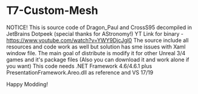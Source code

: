 # T7-Custom-Mesh
NOTICE! This is source code of Dragon_Paul and CrossS95 decompiled in JetBrains Dotpeek (special thanks for AStronomy!)
YT Link for binary - https://www.youtube.com/watch?v=YWY9DjcJgl0
The source include all resources and code work as well but solution has sme issues with Xaml window file.
The main goal of distribute is modify it for other Unreal 3/4 games and it's package files (Also you can download it and work alone if you want)
This code needs .NET Framework 4.6/4.6.1 plus PresentationFramework.Areo.dll as reference and VS 17/19 

Happy Modding!



